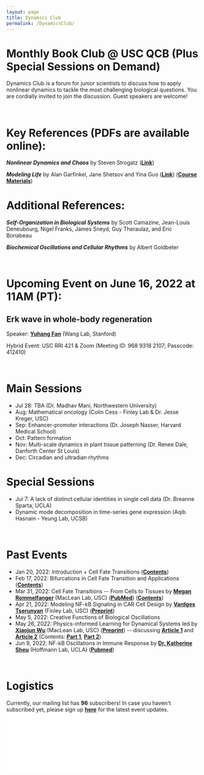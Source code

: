 ```yaml
---
layout: page
title: Dynamics Club
permalink: /DynamicsClub/
---
```


# Monthly Book Club @ USC QCB (Plus Special Sessions on Demand)

Dynamics Club is a forum for junior scientists to discuss how to apply nonlinear dynamics to tackle the most challenging biological questions. You are cordially invited to join the discussion. Guest speakers are welcome! 

&nbsp;
&nbsp;

# Key References (PDFs are available online): 

***Nonlinear Dynamics and Chaos*** by Steven Strogatz ([**Link**](https://www.stevenstrogatz.com/books/nonlinear-dynamics-and-chaos-with-applications-to-physics-biology-chemistry-and-engineering))

***Modeling Life*** by Alan Garfinkel, Jane Shetsov and Yina Guo ([**Link**](https://link.springer.com/book/10.1007/978-3-319-59731-7)) ([**Course Materials**](https://modelinginbiology.github.io))


# Additional References:

***Self-Organization in Biological Systems*** by Scott Camazine, Jean-Louis Deneubourg, Nigel Franks, James Sneyd, Guy Theraulaz, and Eric Bonabeau

***Biochemical Oscillations and Cellular Rhythms*** by Albert Goldbeter

&nbsp;
&nbsp;

# Upcoming Event on June 16, 2022 at 11AM (PT):

## **Erk wave in whole-body regeneration** 

Speaker: [**Yuhang Fan**](https://profiles.stanford.edu/yuhang-fan) (Wang Lab, Stanford)

Hybrid Event: USC RRI 421 & Zoom (Meeting ID: 968 9318 2107; Passcode: 412410)

&nbsp;
&nbsp;

# Main Sessions

- Jul 28: TBA (Dr. Madhav Mani, Northwestern University)
- Aug: Mathematical oncology (Colin Cess - Finley Lab & Dr. Jesse Kreger, USC)
- Sep: Enhancer-promoter interactions (Dr. Joseph Nasser, Harvard Medical School)
- Oct: Pattern formation 
- Nov: Multi-scale dynamics in plant tissue patterning (Dr. Renee Dale, Danforth Center St Louis)
- Dec: Circadian and ultradian rhythms

# Special Sessions

- Jul 7: A lack of distinct cellular identities in single cell data (Dr. Breanne Sparta, UCLA)
- Dynamic mode decomposition in time-series gene expression (Aqib Hasnain - Yeung Lab, UCSB)

&nbsp;
&nbsp;

# Past Events

- Jan 20, 2022: Introduction + Cell Fate Transitions ([**Contents**](https://drive.google.com/file/d/18OcjJginmYzX9KQ-J0J64o9GeMG6ya-I/view?usp=sharing))
- Feb 17, 2022: Bifurcations in Cell Fate Transition and Applications ([**Contents**](https://drive.google.com/file/d/1W0TRbrKwryFQ2U7IN9CR-ufOTZHycH88/view?usp=sharing ))
- Mar 31, 2022: Cell Fate Transitions -- From Cells to Tissues by [**Megan Rommelfanger**](https://macleanlab.usc.edu/people/megan-rommelfanger/) (MacLean Lab, USC) ([**PubMed**](https://pubmed.ncbi.nlm.nih.gov/34935903/)) ([**Contents**](https://drive.google.com/file/d/1LzuqVaFz5hKXT37KzmXHevop3o0gxp7n/view?usp=sharing))
- Apr 21, 2022: Modeling NF-kB Signaling in CAR Cell Design by [**Vardges Tserunyan**](http://csbl.usc.edu/people/lab-members/) (Finley Lab, USC) ([**Preprint**](https://www.biorxiv.org/content/10.1101/2022.04.27.489659v1))
- May 5, 2022: Creative Functions of Biological Oscillations
- May 26, 2022: Physics-informed Learning for Dynamical Systems led by [**Xiaojun Wu**](https://macleanlab.usc.edu/people/xiaojun-wu2/) (MacLean Lab, USC) ([**Preprint**](https://www.biorxiv.org/content/10.1101/2022.05.18.492557v1)) -- discussing [**Article 1**](https://proceedings.mlr.press/v144/wang21a.html) and [**Article 2**](https://www.nature.com/articles/s41467-021-26434-1) (Contents: [**Part 1**](https://drive.google.com/file/d/1FOuLsaXqO-URepKBGy4Xt8PdbpD24GCH/view?usp=sharing), [**Part 2**](https://drive.google.com/file/d/1Cd4RqStjasddJx_xJM3zgFDjxYP5AuwO/view?usp=sharing))
- Jun 9, 2022: NF-kB Oscillations in Immune Response by [**Dr. Katherine Sheu**](https://mstp.healthsciences.ucla.edu/people/katherine-sheu/) (Hoffmann Lab, UCLA) ([**Pubmed**](https://pubmed.ncbi.nlm.nih.gov/34140389/))

&nbsp;
&nbsp;

# Logistics

Currently, our mailing list has **96** subscribers! In case you haven't subscribed yet, please sign up [**here**](https://forms.gle/zvwmxyHC8XhYZZx77) for the latest event updates.
![DynamicsClub](/images/DynamicsClub_Summer2022.pdf)